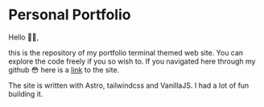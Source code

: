 # Personal Portfolio

Hello 👋🏻,

this is the repository of my portfolio terminal themed web site. You can explore the code freely if you so wish to.
If you navigated here through my github 😳 here is a [link](https://personal-portfolio-one-tan.vercel.app/) to the site.

The site is written with Astro, tailwindcss and VanillaJS.
I had a lot of fun building it.
